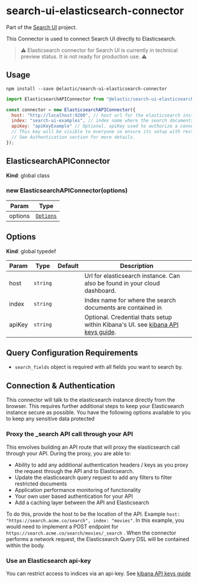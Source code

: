 # search-ui-elasticsearch-connector

Part of the [Search UI](https://github.com/elastic/search-ui) project.

This Connector is used to connect Search UI directly to Elasticsearch.

> ⚠️ Elasticsearch connector for Search UI is currently in technical preview status. It is not ready for production use. ⚠️

## Usage

```shell
npm install --save @elastic/search-ui-elasticsearch-connector
```

```js
import ElasticsearchAPIConnector from "@elastic/search-ui-elasticsearch-connector";

const connector = new ElasticsearchAPIConnector({
  host: "http://localhost:9200", // host url for the elasticsearch instance
  index: "search-ui-examples", // index name where the search documents are contained
  apiKey: "apiKeyExample" // Optional. apiKey used to authorize a connection to Elasticsearch instance.
  // This key will be visible to everyone so ensure its setup with restricted privileges.
  // See Authentication section for more details.
});
```

## ElasticsearchAPIConnector

**Kind**: global class

### new ElasticsearchAPIConnector(options)

| Param   | Type                             |
| ------- | -------------------------------- |
| options | [<code>Options</code>](#Options) |

## Options

**Kind**: global typedef

| Param  | Type                | Default | Description                                                                                                                                    |
| ------ | ------------------- | ------- | ---------------------------------------------------------------------------------------------------------------------------------------------- |
| host   | <code>string</code> |         | Url for elasticsearch instance. Can also be found in your cloud dashboard.                                                                     |
| index  | <code>string</code> |         | Index name for where the search documents are contained in                                                                                     |
| apiKey | <code>string</code> |         | Optional. Credential thats setup within Kibana's UI. see [kibana API keys guide](https://www.elastic.co/guide/en/kibana/master/api-keys.html). |

## Query Configuration Requirements

- `search_fields` object is required with all fields you want to search by.

## Connection & Authentication

This connector will talk to the elasticsearch instance directly from the browser. This requires further additional steps to keep your Elasticsearch instance secure as possible. You have the following options available to you to keep any sensitive data protected

### Proxy the \_search API call through your API

This envolves building an API route that will proxy the elasticsearch call through your API. During the proxy, you are able to:

- Ability to add any additional authentication headers / keys as you proxy the request through the API and to Elasticsearch.
- Update the elasticsearch query request to add any filters to filter restricted documents
- Application performance monitoring of functionality
- Your own user based authentication for your API
- Add a caching layer between the API and Elasticsearch

To do this, provide the host to be the location of the API. Example `host: "https://search.acme.co/search", index: "movies"`. In this example, you would need to implement a POST endpoint for `https://search.acme.co/search/movies/_search` . When the connector performs a network request, the Elasticsearch Query DSL will be contained within the body.

### Use an Elasticsearch api-key

You can restrict access to indices via an api-key. See [kibana API keys guide](https://www.elastic.co/guide/en/kibana/master/api-keys.html)
